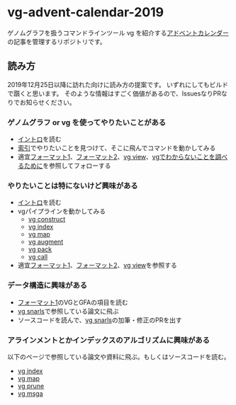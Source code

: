 # vg-advent-calendar-2019

ゲノムグラフを扱うコマンドラインツール vg を紹介する[アドベントカレンダー](https://adventar.org/calendars/4722)の記事を管理するリポジトリです。

## 読み方

2019年12月25日以降に訪れた向けに読み方の提案です。
いずれにしてもビルドで躓くと思います。
そのような情報はすごく価値があるので、IssuesなりPRなりでお知らせください。

### ゲノムグラフ or vg を使ってやりたいことがある

* [イントロ](12-01.md)を読む
* [索引](12-25.md)でやりたいことを見つけて、そこに飛んでコマンドを動かしてみる
* 適宜[フォーマット1](12-02.md)、[フォーマット2](12-03.md)、[vg view](12-18.md)、[vgでわからないことを調べるために](12-25.md)を参照してフォローする

### やりたいことは特にないけど興味がある

* [イントロ](12-01.md)を読む
* vgパイプラインを動かしてみる
  * [vg construct](12-04.md)
  * [vg index](12-05.md)
  * [vg map](12-06.md)
  * [vg augment](12-07.md)
  * [vg pack](12-08.md)
  * [vg call](12-09.md)
* 適宜[フォーマット1](12-02.md)、[フォーマット2](12-03.md)、[vg view](12-18.md)を参照する

### データ構造に興味がある

* [フォーマット1](12-02.md)のVGとGFAの項目を読む
* [vg snarls](12-16.md)で参照している論文に飛ぶ
* ソースコードを読んで、[vg snarls](12-16.md)の加筆・修正のPRを出す

### アラインメントとかインデックスのアルゴリズムに興味がある

以下のページで参照している論文や資料に飛ぶ。もしくはソースコードを読む。

* [vg index](12-05.md)
* [vg map](12-06.md)
* [vg prune](12-14.md)
* [vg msga](12-23.md)
